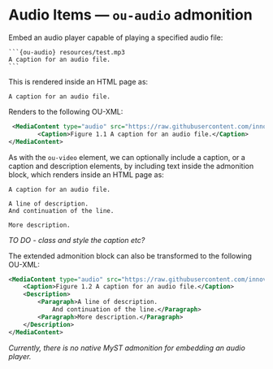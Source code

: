 # Audio Items — `ou-audio` admonition

Embed an audio player capable of playing a specified audio file:

````text
```{ou-audio} resources/test.mp3
A caption for an audio file.
```
````

This is rendered inside an HTML page as:

```{ou-audio} resources/test.mp3
A caption for an audio file.
```

Renders to the following OU-XML:

```xml
 <MediaContent type="audio" src="https://raw.githubusercontent.com/innovationoutside/sphinxcontrib-ou-xml-tags/main/vletmp/ouseful-demo-sphinx_b0_p1_x_media_test.mp3">
        <Caption>Figure 1.1 A caption for an audio file.</Caption>
</MediaContent>
```

As with the `ou-video` element, we can optionally include a caption, or a caption and description elements, by including text inside the admonition block, which renders inside an HTML page as:

```{ou-audio} resources/test.mp3
A caption for an audio file.

A line of description.
And continuation of the line.

More description.
```

*TO DO - class and style the caption etc?*

The extended admonition block can also be transformed to the following OU-XML:

```xml
<MediaContent type="audio" src="https://raw.githubusercontent.com/innovationoutside/sphinxcontrib-ou-xml-tags/main/vletmp/ouseful-demo-sphinx_b0_p1_x_media_test.mp3">
    <Caption>Figure 1.2 A caption for an audio file.</Caption>
    <Description>
        <Paragraph>A line of description.
            And continuation of the line.</Paragraph>
        <Paragraph>More description.</Paragraph>
    </Description>
</MediaContent>
```
*Currently, there is no native MyST admonition for embedding an audio player.*
